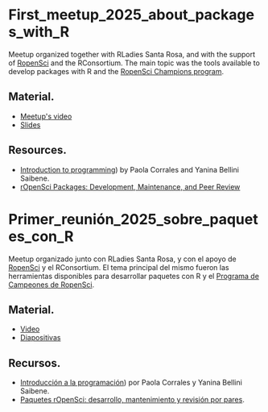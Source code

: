 # First_meetup_2025_about_packages_with_R
Meetup organized together with RLadies Santa Rosa, and with the support of [RopenSci](https://ropensci.org/) and the RConsortium. The main topic was the tools available to develop packages with R and the [RopenSci Champions program](https://champions-program.ropensci.org/).

## Material.
* [Meetup's video](https://vimeo.com/1080985760)
* [Slides](https://docs.google.com/presentation/d/1xBHSo5xbLdlcXtjuGPrK3nsFSlLGvz2DF5609ckji-k/edit?slide=id.g3527c3d7322_0_0#slide=id.g3527c3d7322_0_0)

## Resources.
* [Introduction to programming](https://intro-programacion.netlify.app/)) by Paola Corrales and Yanina Bellini Saibene.
* [rOpenSci Packages: Development, Maintenance, and Peer Review](https://devguide.ropensci.org/)



# Primer_reunión_2025_sobre_paquetes_con_R
Meetup organizado junto con RLadies Santa Rosa, y con el apoyo de [RopenSci](https://ropensci.org/) y el RConsortium. El tema principal del mismo fueron las herramientas disponibles para desarrollar paquetes con R y el [Programa de Campeones de RopenSci](https://champions-program.ropensci.org/).

## Material.
* [Video](https://vimeo.com/1080985760)
* [Diapositivas](https://docs.google.com/presentation/d/1xBHSo5xbLdlcXtjuGPrK3nsFSlLGvz2DF5609ckji-k/edit?slide=id.g3527c3d7322_0_0#slide=id.g3527c3d7322_0_0)

## Recursos.
* [Introducción a la programación](https://intro-programacion.netlify.app/)) por Paola Corrales y Yanina Bellini Saibene.
* [Paquetes rOpenSci: desarrollo, mantenimiento y revisión por pares](https://devguide.ropensci.org/es/index.es.html).


